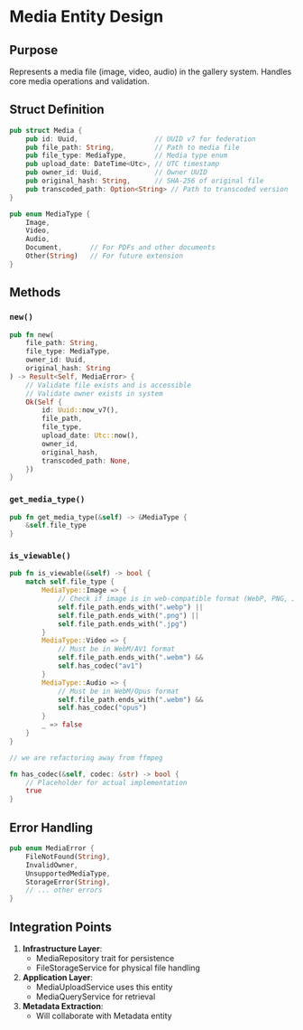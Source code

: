 # Media Entity Design

## Purpose
Represents a media file (image, video, audio) in the gallery system. Handles core media operations and validation.

## Struct Definition
```rust
pub struct Media {
    pub id: Uuid,                   // UUID v7 for federation
    pub file_path: String,          // Path to media file
    pub file_type: MediaType,       // Media type enum
    pub upload_date: DateTime<Utc>, // UTC timestamp
    pub owner_id: Uuid,             // Owner UUID
    pub original_hash: String,      // SHA-256 of original file
    pub transcoded_path: Option<String> // Path to transcoded version
}

pub enum MediaType {
    Image,
    Video,
    Audio,
    Document,       // For PDFs and other documents
    Other(String)   // For future extension
}
```

## Methods
### `new()`
```rust
pub fn new(
    file_path: String,
    file_type: MediaType,
    owner_id: Uuid,
    original_hash: String
) -> Result<Self, MediaError> {
    // Validate file exists and is accessible
    // Validate owner exists in system
    Ok(Self {
        id: Uuid::now_v7(),
        file_path,
        file_type,
        upload_date: Utc::now(),
        owner_id,
        original_hash,
        transcoded_path: None,
    })
}
```

### `get_media_type()`
```rust
pub fn get_media_type(&self) -> &MediaType {
    &self.file_type
}
```

### `is_viewable()`
```rust
pub fn is_viewable(&self) -> bool {
    match self.file_type {
        MediaType::Image => {
            // Check if image is in web-compatible format (WebP, PNG, JPEG)
            self.file_path.ends_with(".webp") || 
            self.file_path.ends_with(".png") || 
            self.file_path.ends_with(".jpg")
        }
        MediaType::Video => {
            // Must be in WebM/AV1 format
            self.file_path.ends_with(".webm") && 
            self.has_codec("av1")
        }
        MediaType::Audio => {
            // Must be in WebM/Opus format
            self.file_path.ends_with(".webm") && 
            self.has_codec("opus")
        }
        _ => false
    }
}

// we are refactoring away from ffmpeg

fn has_codec(&self, codec: &str) -> bool {
    // Placeholder for actual implementation
    true
}
```

## Error Handling
```rust
pub enum MediaError {
    FileNotFound(String),
    InvalidOwner,
    UnsupportedMediaType,
    StorageError(String),
    // ... other errors
}
```

## Integration Points
1. **Infrastructure Layer**: 
   - MediaRepository trait for persistence
   - FileStorageService for physical file handling
2. **Application Layer**:
   - MediaUploadService uses this entity
   - MediaQueryService for retrieval
3. **Metadata Extraction**:
   - Will collaborate with Metadata entity